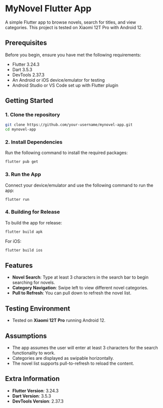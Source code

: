 
# MyNovel Flutter App

A simple Flutter app to browse novels, search for titles, and view categories. This project is tested on Xiaomi 12T Pro with Android 12.

## Prerequisites

Before you begin, ensure you have met the following requirements:
- Flutter 3.24.3
- Dart 3.5.3
- DevTools 2.37.3
- An Android or iOS device/emulator for testing
- Android Studio or VS Code set up with Flutter plugin

## Getting Started

### 1. Clone the repository

```bash
git clone https://github.com/your-username/mynovel-app.git
cd mynovel-app
```

### 2. Install Dependencies

Run the following command to install the required packages:

```bash
flutter pub get
```

### 3. Run the App

Connect your device/emulator and use the following command to run the app:

```bash
flutter run
```

### 4. Building for Release

To build the app for release:

```bash
flutter build apk
```

For iOS:

```bash
flutter build ios
```

## Features

- **Novel Search**: Type at least 3 characters in the search bar to begin searching for novels.
- **Category Navigation**: Swipe left to view different novel categories.
- **Pull to Refresh**: You can pull down to refresh the novel list.

## Testing Environment

- Tested on **Xiaomi 12T Pro** running Android 12.

## Assumptions

- The app assumes the user will enter at least 3 characters for the search functionality to work.
- Categories are displayed as swipable horizontally.
- The novel list supports pull-to-refresh to reload the content.

## Extra Information

- **Flutter Version**: 3.24.3
- **Dart Version**: 3.5.3
- **DevTools Version**: 2.37.3
